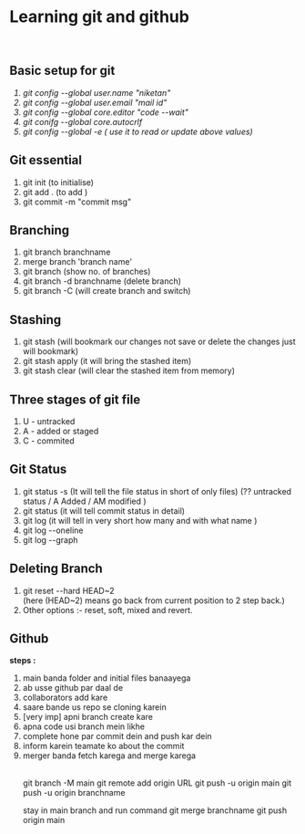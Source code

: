 <h1> Learning git and github </h1>
<br>
<h2> Basic setup for git </h2>
<i>
<ol>    
<li>git config --global user.name "niketan"
<li>git config --global user.email "mail id"
<li>git config --global core.editor "code --wait"
<li>git conifg --global core.autocrlf
<li>git config --global -e ( use it to read or update above values)
</ol>
</i>


<h2>Git essential </h2>
<ol>
<li>git init (to initialise)
<li>git add . (to add )
<li>git commit -m "commit msg"
</ol>

<h2>Branching </h2>
<ol>
<li>git branch branchname
<li>merge branch 'branch name'
<li>git branch (show no. of branches)
<li>git branch -d branchname (delete branch)
<li>git branch -C (will create branch and switch)</li>
</ol>

<h2>Stashing </h2>
<ol>
<li>git stash (will bookmark our changes not save or delete the changes just will bookmark)</li>
<li>git stash apply (it will bring the stashed item)</li>
<li>git stash clear (will clear the stashed item     from memory)
</ol>


<h2> Three stages of git file </h2>
<ol>
<li> U - untracked 
<li> A - added or staged
<li> C - commited
</ol>


<h2>Git Status</h2>
<ol>
<li>
git status -s  (It will tell the file status in short of only files)
(?? untracked status /
A  Added /
AM modified )
<li>git status (it will tell commit status in detail)
<li>git log (it will tell in very short how many and with what name )
<li>git log --oneline 
<li>git log --graph
</ol>


<h2>Deleting Branch </h2>
<ol>
<li>git reset --hard HEAD~2
<br>
(here (HEAD~2) means go back from current position to 2 step back.)
<br>
<li>Other options :- reset, soft, mixed and revert.
</ol>

<h2> Github </h2>
<b>steps :</b>
<br>
<ol>
<li> main banda folder and initial files banaayega
<li> ab usse github par daal de
<li> collaborators add kare

<li> saare bande us repo se cloning karein
<li> [very imp] apni branch create kare
<li> apna code usi branch mein likhe
<li> complete hone par commit dein and push kar dein
<li> inform karein teamate ko about the commit
<li> merger banda fetch karega and merge karega 

<br>
<br>

git branch -M main
git remote add origin URL
git push -u origin main
git push -u origin branchname

stay in main branch and run command
git merge branchname
git push origin main